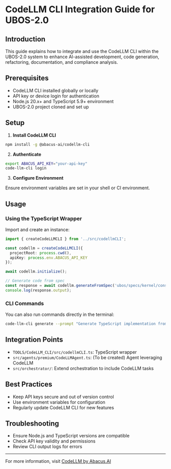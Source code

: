 # CodeLLM CLI Integration Guide for UBOS-2.0

## Introduction

This guide explains how to integrate and use the CodeLLM CLI within the UBOS-2.0 system to enhance AI-assisted development, code generation, refactoring, documentation, and compliance analysis.

## Prerequisites

- CodeLLM CLI installed globally or locally
- API key or device login for authentication
- Node.js 20.x+ and TypeScript 5.9+ environment
- UBOS-2.0 project cloned and set up

## Setup

1. **Install CodeLLM CLI**

```bash
npm install -g @abacus-ai/codellm-cli
```

2. **Authenticate**

```bash
export ABACUS_API_KEY="your-api-key"
code-llm-cli login
```

3. **Configure Environment**

Ensure environment variables are set in your shell or CI environment.

## Usage

### Using the TypeScript Wrapper

Import and create an instance:

```typescript
import { createCodeLLMCLI } from '../src/codellmCLI';

const codellm = createCodeLLMCLI({
  projectRoot: process.cwd(),
  apiKey: process.env.ABACUS_API_KEY
});

await codellm.initialize();

// Generate code from spec
const response = await codellm.generateFromSpec('ubos/specs/kernel/constitution.spec.md');
console.log(response.output);
```

### CLI Commands

You can also run commands directly in the terminal:

```bash
code-llm-cli generate --prompt "Generate TypeScript implementation from this UBOS specification" --project-root .
```

## Integration Points

- `TOOLS/CodeLLM_CLI/src/codellmCLI.ts`: TypeScript wrapper
- `src/agents/premium/CodeLLMAgent.ts`: (To be created) Agent leveraging CodeLLM
- `src/orchestrator/`: Extend orchestration to include CodeLLM tasks

## Best Practices

- Keep API keys secure and out of version control
- Use environment variables for configuration
- Regularly update CodeLLM CLI for new features

## Troubleshooting

- Ensure Node.js and TypeScript versions are compatible
- Check API key validity and permissions
- Review CLI output logs for errors

---

For more information, visit [CodeLLM by Abacus.AI](https://codellm.abacus.ai/)
